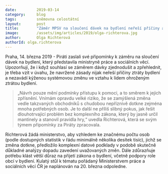 ```yaml
---
date:         2019-03-14
category:     blog
tags:         sněmovna celostátní
layout:       post
title:        "Záměr MPSV na sloučení dávek na bydlení neřeší příčiny a nezavádí systémovou změnu, připomínkují Piráti"
image:        /assets/img/articles/2019/olga-richterova.jpg
author:       Olga Richterová
authorId: olga.richterova
---
```


Praha, 14. března 2019 - Piráti zaslali své připomínky k záměru na sloučení dávek na bydlení, který představila ministryně práce a sociálních věcí. Upozorňují, že i když souhlasí se záměrem dávky zjednodušit a zpřehlednit, je třeba vzít v úvahu, že navržené zásady nijak neřeší příčiny ztráty bydlení a nezavádí kýženou systémovou změnu ve vztahu k lidem ohroženým ztrátou bydlení.

> „Návrh pouze mění podmínky přístupu k pomoci, a to směrem k jejich zpřísnění. Vnímám opravdu velké riziko, že se zamýšlená změna vedle takzvaných obchodníků s chudobou nepříznivě dotkne zejména mnoha potřebných osob. Je to další ne příliš slibný pokus, jak řešit dlouhotrvající problém bez komplexního zákona, který by jasně určil mantinely a stanovil pravidla hry,“ uvedla Richterová, která se svým týmem připomínky za Piráty zpracovala. 

Richterová žádá ministerstvo, aby vzhledem ke značnému počtu osob (podle dostupných statistik v řádu minimálně několika desítek tisíc), jichž se změna dotkne, předložilo komplexní datové podklady v podobě skutečně důkladné analýzy dopadu zavedení uvažovaných změn. Dále zdůrazňuje potřebu klást větší důraz na přijetí zákona o bydlení, včetně podpory role obcí v bydlení. Kulatý stůl k tématu pořádaný Ministerstvem práce a sociálních věcí ČR  je naplánován na 20. března odpoledne. 
